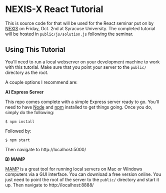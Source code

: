 # NEXIS-X React Tutorial

This is source code for that will be used for the React seminar put on by [NEXIS](http://nexis.ischool.syr.edu/) on Friday, Oct. 2nd at Syracuse University. The completed tutorial will be hosted in `public/js/solution.js` following the seminar.

## Using This Tutorial

You'll need to run a local webserver on your development machine to work with this tutorial. Make sure that you point your server to the `public/` directory as the root.

A couple options I recommend are:

**A) Express Server**

This repo comes complete with a simple Express server ready to go. You'll need to have [Node](https://nodejs.org/) and [npm](https://www.npmjs.com/) installed to get things going. Once you do, simply do the following:

```shell
$ npm install
```

Followed by:

```shell
$ npm start
```

Then navigate to http://localhost:5000/

**B) MAMP**

[MAMP](https://www.mamp.info/en/) is a great tool for running local servers on Mac or Windows computers via a GUI interface. You can download a free version online. You just need to point the root of the server to the `public/` directory and start it up. Then navigate to http://localhost:8888/
